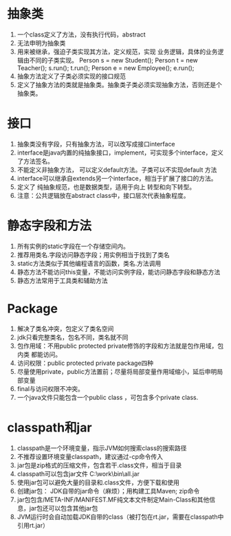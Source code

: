 # 抽象类
1. 一个class定义了方法，没有执行代码，abstract
2. 无法申明为抽象类
3. 用来被继承，强迫子类实现其方法，定义规范，实现 业务逻辑，具体的业务逻辑由不同的子类实现。
Person s = new Student();
Person t = new Teacher();
s.run();
t.run();
Person e = new Employee();
e.run();
4. 抽象方法定义了子类必须实现的接口规范
5. 定义了抽象方法的类就是抽象类。抽象类子类必须实现抽象方法，否则还是个抽象类。

# 接口
1. 抽象类没有字段，只有抽象方法，可以改写成接口interface
2. interface是java内置的纯抽象接口，implement，可实现多个interface，定义了方法签名。
3. 不能定义非抽象方法， 可以定义default方法。子类可以不实现default 方法
4. interface可以继承自extends另一个interface，相当于扩展了接口的方法。
5. 定义了 纯抽象规范，也是数据类型，适用于向上 转型和向下转型。
6. 注意：公共逻辑放在abstract class中，接口层次代表抽象程度。

# 静态字段和方法
1. 所有实例的static字段在一个存储空间内。
2. 推荐用类名.字段访问静态字段；用实例相当于找到了类名
3. static方法类似于其他编程语言的函数，类名.方法调用
4. 静态方法不能访问this变量，不能访问实例字段，能访问静态字段和静态方法
5. 静态方法常用于工具类和辅助方法

# Package
1. 解决了类名冲突，包定义了类名空间
2. jdk只看完整类名，包名不同，类名就不同
3. 包作用域：不用public protected private修饰的字段和方法就是包作用域，包内类 都能访问。
4. 访问权限：public protected private package四种
5. 尽量使用private，public方法置前；尽量将局部变量作用域缩小，延后申明局部变量
6. final与访问权限不冲突。
7. 一个java文件只能包含一个public class ，可包含多个private class.

# classpath和jar
1. classpath是一个环境变量，指示JVM如何搜索class的搜索路径
2. 不推荐设置环境变量classpath，建议通过-cp命令传入
2. jar包是zip格式的压缩文件，包含若干.class文件，相当于目录
3. classpath可以包含jar文件 C:\work\bin\all.jar
4. 使用jar包可以避免大量的目录和.class文件，方便下载和使用
5. 创建jar包： JDK自带的jar命令（麻烦）；用构建工具Maven; zip命令
6. jar包包含/META-INF/MANIFEST.MF纯文本文件制定Main-Class和其他信息，jar包还可以包含其他jar包
7. JVM运行时会自动加载JDK自带的class（被打包在rt.jar，需要在classpath中引用rt.jar）
